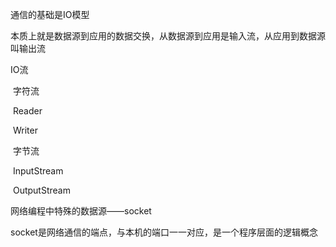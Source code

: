 通信的基础是IO模型

本质上就是数据源到应用的数据交换，从数据源到应用是输入流，从应用到数据源叫输出流

IO流

​    字符流

​		Reader

​		Writer

​	字节流

​		InputStream

​		OutputStream

网络编程中特殊的数据源——socket

socket是网络通信的端点，与本机的端口一一对应，是一个程序层面的逻辑概念







